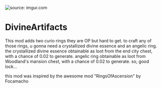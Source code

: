 <img src="https://i.imgur.com/Cdihjzc.png" title="source: imgur.com" />

# DivineArtifacts
This mod adds two curio rings they are OP but hard to get.
to craft any of those rings, u gonna need a crystallized divine essence and an angelic ring.
the crystallized divine essence obtainable as loot from the end city chest, with a chance of 0.02 to generate.
angelic ring obtainable as loot from Woodland's mansion chest, with a chance of 0.02 to generate.
so, good lock...

this mod was inspired by the awesome mod "RingsOfAscension" by Focamacho 

